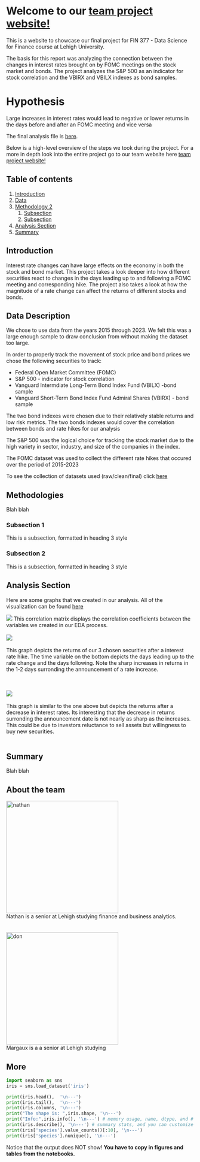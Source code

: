 # Welcome to our [team project website!](https://mab923.github.io/finalteamproject)

This is a website to showcase our final project for FIN 377 - Data Science for Finance course at Lehigh University.

The basis for this report was analyzing the connection between the changes in interest rates brought on by FOMC meetings on the stock market and bonds. The project analyzes the S&P 500 as an indicator for stock correlation and the VBIRX and VBILX indexes as bond samples. 

# Hypothesis 

Large increases in interest rates would lead to negative or lower returns in the days before and after an FOMC meeting and vice versa



The final analysis file is [here](https://github.com/mab923/finalteamproject/blob/main/Analysis/Final_Analysis.ipynb).

Below is a high-level overview of the steps we took during the project. For a more in depth look into the entire project go to our team website here [team project website!](https://mab923.github.io/finalteamproject)



## Table of contents
1. [Introduction](#introduction)
2. [Data](#data)
3. [Methodology 2](#meth)
    1. [Subsection](#subsec2-1)
    2. [Subsection](#subsec2-2)
4. [Analysis Section](#section3)
5. [Summary](#summary)

## Introduction  <a name="introduction"></a>

Interest rate changes can have large effects on the economy in both the stock and bond market. This project takes a look deeper into how different securities react to changes in the days leading up to and following a FOMC meeting and corresponding hike. The project also takes a look at how the magnitude of a rate change can affect the returns of different stocks and bonds.

## Data Description <a name="data"></a>

We chose to use data from the years 2015 through 2023. We felt this was a large enough sample to draw conclusion from without making the dataset too large. 

In order to properly track the movement of stock price and bond prices we chose the following securities to track:
- Federal Open Market Committee (FOMC)
- S&P 500 - indicator for stock correlation
- Vanguard Intermdiate Long-Term Bond Index Fund (VBILX) -bond sample
- Vanguard Short-Term Bond Index Fund Admiral Shares (VBIRX) - bond sample

The two bond indexes were chosen due to their relatively stable returns and low risk metrics. The two bonds indexes would cover the correlation between bonds and rate hikes for our analysis

The S&P 500 was the logical choice for tracking the stock market due to the high variety in sector, industry, and size of the companies in the index.

The FOMC dataset was used to collect the different rate hikes that occured over the period of 2015-2023

To see the collection of datasets used (raw/clean/final) click [here](https://github.com/mab923/finalteamproject/tree/main/inputs)


## Methodologies <a name="meth"></a>
Blah blah

### Subsection 1 <a name="subsec2-1"></a>
This is a subsection, formatted in heading 3 style

### Subsection 2 <a name="subsec2-2"></a>
This is a subsection, formatted in heading 3 style

## Analysis Section <a name="section3"></a>

Here are some graphs that we created in our analysis. All of the visualization can be found [here](https://github.com/mab923/finalteamproject/tree/main/pics)

![](pics/corr.png)
This correlation matrix displays the correlation coefficients between the variables we created in our EDA process. 
<br><br>
![](pics/p1.png)
<br><br>
This graph depicts the returns of our 3 chosen securities after a interest rate hike. The time variable on the bottom depicts the days leading up to the rate change and the days following. Note the sharp increases in returns in the 1-2 days surronding the announcement of a rate increase.

<br><br>
![](pics/p2.png)
<br><br>
This graph is similar to the one above but depicts the returns after a decrease in interest rates. Its interesting that the decrease in returns surronding the announcement date is not nearly as sharp as the increases. This could be due to investors reluctance to sell assets but willingness to buy new securities.
<br><br>


## Summary <a name="summary"></a>

Blah blah



## About the team
<img src="pics/6FB5FD7F-9E42-4F5C-BE04-D13CF10E6667.jpeg" alt="nathan" width="300"/>
<br>
Nathan is a senior at Lehigh studying finance and business analytics.
<br><br><br>
<img src="pics/don2.jpg" alt="don" width="300"/>
<br>
Margaux is a a senior at Lehigh studying  


## More 

```python
import seaborn as sns 
iris = sns.load_dataset('iris') 

print(iris.head(),  '\n---')
print(iris.tail(),  '\n---')
print(iris.columns, '\n---')
print("The shape is: ",iris.shape, '\n---')
print("Info:",iris.info(), '\n---') # memory usage, name, dtype, and # of non-null obs (--> # of missing obs) per variable
print(iris.describe(), '\n---') # summary stats, and you can customize the list!
print(iris['species'].value_counts()[:10], '\n---')
print(iris['species'].nunique(), '\n---')
```

Notice that the output does NOT show! **You have to copy in figures and tables from the notebooks.**
